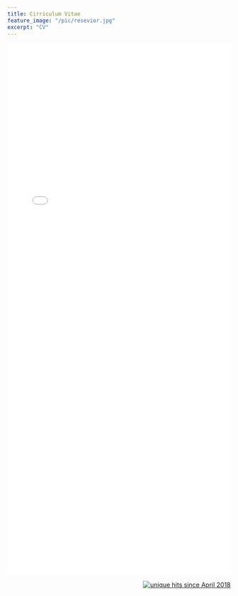 ```yaml
---
title: Cirriculum Vitae
feature_image: "/pic/resevior.jpg"
excerpt: "CV"
---
```


<object data="/pdf/Lillian_Petersen_CV_2020.pdf" type="application/pdf" width="100%" height="1200">
<iframe src="/pdf/Lillian_Petersen_CV_2020.pdf" width="100%" height="1200" style="border: none;">
This browser does not support PDFs. Please download the PDF to view it: <a href="/pdf/Lillian_Petersen_CV_2020.pdf">Download PDF</a>
</iframe>
</object>

<p align="right">
<a href="http://www.hitwebcounter.com">
<img src="http://hitwebcounter.com/counter/counter.php?page=6931337&style=0006&nbdigits=5&type=ip&initCount=0" title="unique hits since April 2018" border="0" ></a>

<!-- Global site tag (gtag.js) - Google Analytics -->
<script async src="https://www.googletagmanager.com/gtag/js?id=UA-117520873-3"></script>
<script>
  window.dataLayer = window.dataLayer || [];
  function gtag(){dataLayer.push(arguments);}
  gtag('js', new Date());

  gtag('config', 'UA-117520873-3');
</script>

